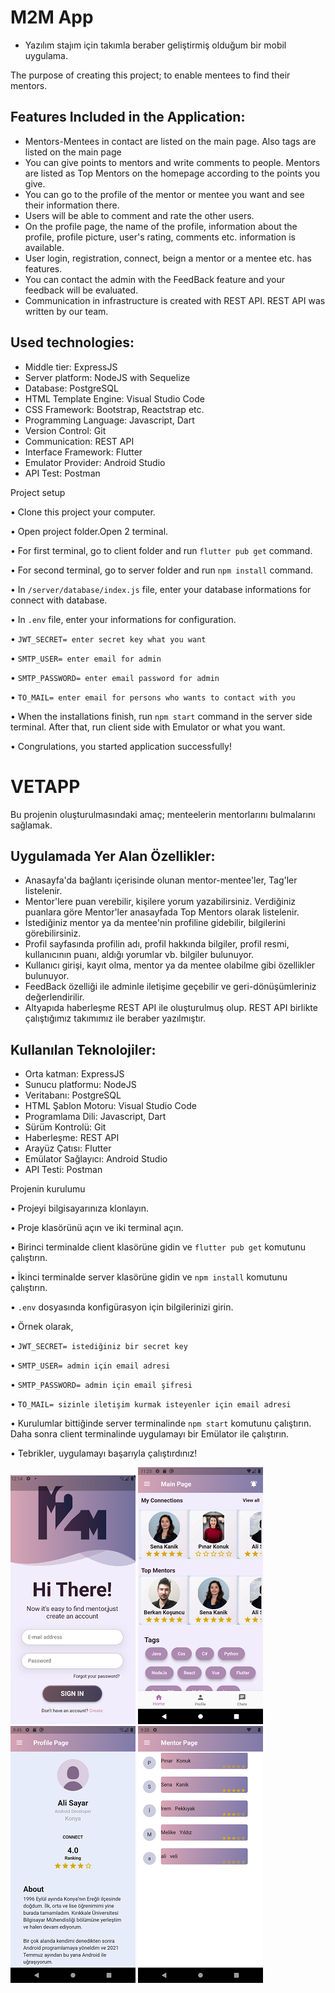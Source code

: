 # M2M App

* Yazılım stajım için takımla beraber geliştirmiş olduğum bir mobil uygulama.

The purpose of creating this project; to enable mentees to find their mentors.

## Features Included in the Application:
* Mentors-Mentees in contact are listed on the main page. Also tags are listed on the main page
* You can give points to mentors and write comments to people. Mentors are listed as Top Mentors on the homepage according to the points you give.
* You can go to the profile of the mentor or mentee you want and see their information there.
* Users will be able to comment and rate the other users.
* On the profile page, the name of the profile, information about the profile, profile picture, user's rating, comments etc. information is available.
* User login, registration, connect, beign a mentor or a mentee etc. has features.
* You can contact the admin with the FeedBack feature and your feedback will be evaluated.
* Communication in infrastructure is created with REST API. REST API was written by our team.

 ## Used technologies:
* Middle tier: ExpressJS
* Server platform: NodeJS with Sequelize
* Database: PostgreSQL
* HTML Template Engine: Visual Studio Code
* CSS Framework: Bootstrap, Reactstrap etc.
* Programming Language: Javascript, Dart
* Version Control: Git
* Communication: REST API
* Interface Framework: Flutter
* Emulator Provider: Android Studio
* API Test: Postman 

Project setup

• Clone this project your computer.

• Open project folder.Open 2 terminal.

• For first terminal, go to client folder and run `flutter pub get` command.

• For second terminal, go to server folder and run `npm install` command.

• In `/server/database/index.js` file, enter your database informations for connect with database.

• In `.env` file, enter your informations for configuration.

• `JWT_SECRET= enter secret key what you want`

• `SMTP_USER= enter email for admin`

• `SMTP_PASSWORD= enter email password for admin`

• `TO_MAIL= enter email for persons who wants to contact with you`

• When the installations finish, run `npm start` command in the server side terminal. After that, run client side with Emulator or what you want.

• Congrulations, you started application successfully!

# VETAPP

Bu projenin oluşturulmasındaki amaç; menteelerin mentorlarını bulmalarını sağlamak.

## Uygulamada Yer Alan Özellikler:
* Anasayfa'da bağlantı içerisinde olunan mentor-mentee'ler, Tag'ler listelenir.
* Mentor'lere puan verebilir, kişilere yorum yazabilirsiniz. Verdiğiniz puanlara göre Mentor'ler anasayfada Top Mentors olarak listelenir.
* İstediğiniz mentor ya da mentee'nin profiline gidebilir, bilgilerini görebilirsiniz.
* Profil sayfasında profilin adı, profil hakkında bilgiler, profil resmi, kullanıcının puanı, aldığı yorumlar vb. bilgiler bulunuyor.
* Kullanıcı girişi, kayıt olma, mentor ya da mentee olabilme gibi özellikler bulunuyor.
* FeedBack özelliği ile adminle iletişime geçebilir ve geri-dönüşümleriniz değerlendirilir.
* Altyapıda haberleşme REST API ile oluşturulmuş olup. REST API birlikte çalıştığımız takımımız ile beraber yazılmıştır.


## Kullanılan Teknolojiler:
* Orta katman: ExpressJS
* Sunucu platformu: NodeJS
* Veritabanı: PostgreSQL
* HTML Şablon Motoru: Visual Studio Code
* Programlama Dili: Javascript, Dart
* Sürüm Kontrolü: Git
* Haberleşme: REST API
* Arayüz Çatısı: Flutter
* Emülator Sağlayıcı: Android Studio
* API Testi: Postman


Projenin kurulumu

• Projeyi bilgisayarınıza klonlayın.

• Proje klasörünü açın ve iki terminal açın.

• Birinci terminalde client klasörüne gidin ve `flutter pub get` komutunu çalıştırın.

• İkinci terminalde server klasörüne gidin ve `npm install` komutunu çalıştırın.

• `.env` dosyasında konfigürasyon için bilgilerinizi girin.

• Örnek olarak,

• `JWT_SECRET= istediğiniz bir secret key`

• `SMTP_USER= admin için email adresi`

• `SMTP_PASSWORD= admin için email şifresi`

• `TO_MAIL= sizinle iletişim kurmak isteyenler için email adresi`

• Kurulumlar bittiğinde server terminalinde `npm start` komutunu çalıştırın. Daha sonra client terminalinde uygulamayı bir Emülator ile çalıştırın.

• Tebrikler, uygulamayı başarıyla çalıştırdınız!


![alt text](https://github.com/brknkosuncu/M2M-MobileApp/blob/main/server/src/helpers/images/login_page.png "resim 1")
![alt text](https://github.com/brknkosuncu/M2M-MobileApp/blob/main/server/src/helpers/images/main_page.png "resim 2")
![alt text](https://github.com/brknkosuncu/M2M-MobileApp/blob/main/server/src/helpers/images/Screenshot_1660293956.png "resim 3")
![alt text](https://github.com/brknkosuncu/M2M-MobileApp/blob/main/server/src/helpers/images/mentor_page.png "resim 4")
